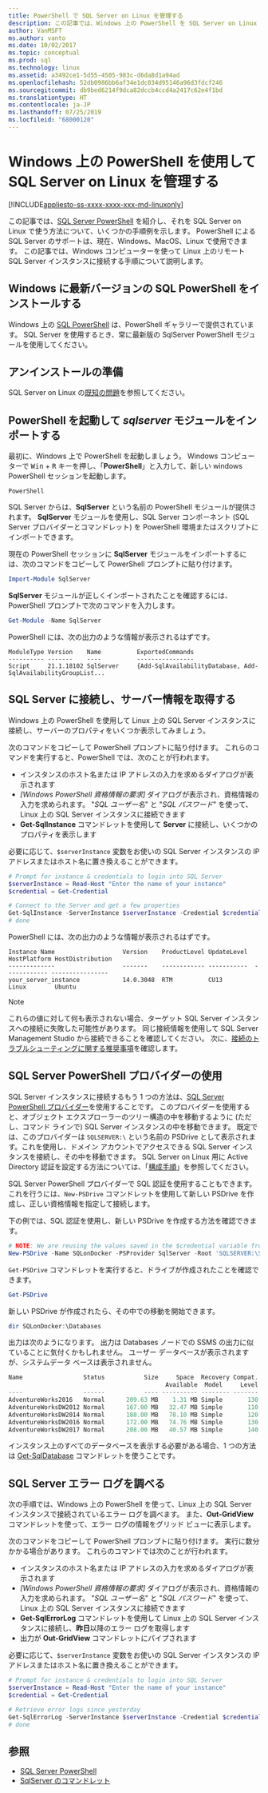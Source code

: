 ```yaml
---
title: PowerShell で SQL Server on Linux を管理する
description: この記事では、Windows 上の PowerShell を SQL Server on Linux で使う方法の概要を説明します。
author: VanMSFT
ms.author: vanto
ms.date: 10/02/2017
ms.topic: conceptual
ms.prod: sql
ms.technology: linux
ms.assetid: a3492ce1-5d55-4505-983c-d6da8d1a94ad
ms.openlocfilehash: 52db0986bb6af34e1dc034d95146a96d3fdcf246
ms.sourcegitcommit: db9bed6214f9dca82dccb4ccd4a2417c62e4f1bd
ms.translationtype: HT
ms.contentlocale: ja-JP
ms.lasthandoff: 07/25/2019
ms.locfileid: "68000120"
---
```

# <a name="use-powershell-on-windows-to-manage-sql-server-on-linux"></a>Windows 上の PowerShell を使用して SQL Server on Linux を管理する

[!INCLUDE[appliesto-ss-xxxx-xxxx-xxx-md-linuxonly](../includes/appliesto-ss-xxxx-xxxx-xxx-md-linuxonly.md)]

この記事では、[SQL Server PowerShell](../powershell/sql-server-powershell.md) を紹介し、それを SQL Server on Linux で使う方法について、いくつかの手順例を示します。 PowerShell による SQL Server のサポートは、現在、Windows、MacOS、Linux で使用できます。 この記事では、Windows コンピューターを使って Linux 上のリモート SQL Server インスタンスに接続する手順について説明します。

## <a name="install-the-newest-version-of-sql-powershell-on-windows"></a>Windows に最新バージョンの SQL PowerShell をインストールする

Windows 上の [SQL PowerShell](../powershell/download-sql-server-ps-module.md) は、PowerShell ギャラリーで提供されています。 SQL Server を使用するとき、常に最新版の SqlServer PowerShell モジュールを使用してください。

## <a name="before-you-begin"></a>アンインストールの準備

SQL Server on Linux の[既知の問題](sql-server-linux-release-notes.md)を参照してください。

## <a name="launch-powershell-and-import-the-sqlserver-module"></a>PowerShell を起動して *sqlserver* モジュールをインポートする

最初に、Windows 上で PowerShell を起動しましょう。 Windows コンピューターで <kbd>Win</kbd> + <kbd>R</kbd> キーを押し、「**PowerShell**」と入力して、新しい windows PowerShell セッションを起動します。

```
PowerShell
```

SQL Server からは、**SqlServer** という名前の PowerShell モジュールが提供されます。 **SqlServer** モジュールを使用し、SQL Server コンポーネント (SQL Server プロバイダーとコマンドレット) を PowerShell 環境またはスクリプトにインポートできます。

現在の PowerShell セッションに **SqlServer** モジュールをインポートするには、次のコマンドをコピーして PowerShell プロンプトに貼り付けます。

```powershell
Import-Module SqlServer
```

**SqlServer** モジュールが正しくインポートされたことを確認するには、PowerShell プロンプトで次のコマンドを入力します。

```powershell
Get-Module -Name SqlServer
```

PowerShell には、次の出力のような情報が表示されるはずです。

```
ModuleType Version    Name          ExportedCommands
---------- -------    ----          ----------------
Script     21.1.18102 SqlServer     {Add-SqlAvailabilityDatabase, Add-SqlAvailabilityGroupList...
```

## <a name="connect-to-sql-server-and-get-server-information"></a>SQL Server に接続し、サーバー情報を取得する

Windows 上の PowerShell を使用して Linux 上の SQL Server インスタンスに接続し、サーバーのプロパティをいくつか表示してみましょう。

次のコマンドをコピーして PowerShell プロンプトに貼り付けます。 これらのコマンドを実行すると、PowerShell では、次のことが行われます。
- インスタンスのホスト名または IP アドレスの入力を求めるダイアログが表示されます
- *[Windows PowerShell 資格情報の要求]* ダイアログが表示され、資格情報の入力を求められます。 "*SQL ユーザー名*" と "*SQL パスワード*" を使って、Linux 上の SQL Server インスタンスに接続できます
- **Get-SqlInstance** コマンドレットを使用して **Server** に接続し、いくつかのプロパティを表示します

必要に応じて、`$serverInstance` 変数をお使いの SQL Server インスタンスの IP アドレスまたはホスト名に置き換えることができます。

```powershell
# Prompt for instance & credentials to login into SQL Server
$serverInstance = Read-Host "Enter the name of your instance"
$credential = Get-Credential

# Connect to the Server and get a few properties
Get-SqlInstance -ServerInstance $serverInstance -Credential $credential
# done
```

PowerShell には、次の出力のような情報が表示されるはずです。

```
Instance Name                   Version    ProductLevel UpdateLevel  HostPlatform HostDistribution                
-------------                   -------    ------------ -----------  ------------ ----------------                
your_server_instance            14.0.3048  RTM          CU13         Linux        Ubuntu 
```
> [!NOTE]
> これらの値に対して何も表示されない場合、ターゲット SQL Server インスタンスへの接続に失敗した可能性があります。 同じ接続情報を使用して SQL Server Management Studio から接続できることを確認してください。 次に、[接続のトラブルシューティングに関する推奨事項](sql-server-linux-troubleshooting-guide.md#connection)を確認します。

## <a name="using-the-sql-server-powershell-provider"></a>SQL Server PowerShell プロバイダーの使用

SQL Server インスタンスに接続するもう 1 つの方法は、[SQL Server PowerShell プロバイダー](https://docs.microsoft.com/sql/powershell/sql-server-powershell-provider)を使用することです。  このプロバイダーを使用すると、オブジェクト エクスプローラーのツリー構造の中を移動するように (ただし、コマンド ラインで) SQL Server インスタンスの中を移動できます。  既定では、このプロバイダーは `SQLSERVER:\` という名前の PSDrive として表示されます。これを使用し、ドメイン アカウントでアクセスできる SQL Server インスタンスを接続し、その中を移動できます。  SQL Server on Linux 用に Active Directory 認証を設定する方法については、「[構成手順](https://docs.microsoft.com/sql/linux/sql-server-linux-active-directory-auth-overview#configuration-steps)」を参照してください。

SQL Server PowerShell プロバイダーで SQL 認証を使用することもできます。 これを行うには、`New-PSDrive` コマンドレットを使用して新しい PSDrive を作成し、正しい資格情報を指定して接続します。

下の例では、SQL 認証を使用し、新しい PSDrive を作成する方法を確認できます。

```powershell
# NOTE: We are reusing the values saved in the $credential variable from the above example.
New-PSDrive -Name SQLonDocker -PSProvider SqlServer -Root 'SQLSERVER:\SQL\localhost,10002\Default\' -Credential $credential
```

`Get-PSDrive` コマンドレットを実行すると、ドライブが作成されたことを確認できます。

```powershell
Get-PSDrive
```

新しい PSDrive が作成されたら、その中での移動を開始できます。

```powershell
dir SQLonDocker:\Databases
```

出力は次のようになります。  出力は Databases ノードでの SSMS の出力に似ていることに気付くかもしれません。  ユーザー データベースが表示されますが、システムデータ ベースは表示されません。

```powershell
Name                 Status           Size     Space  Recovery Compat. Owner
                                            Available  Model     Level
----                 ------           ---- ---------- -------- ------- -----
AdventureWorks2016   Normal      209.63 MB    1.31 MB Simple       130 sa
AdventureWorksDW2012 Normal      167.00 MB   32.47 MB Simple       110 sa
AdventureWorksDW2014 Normal      188.00 MB   78.10 MB Simple       120 sa
AdventureWorksDW2016 Normal      172.00 MB   74.76 MB Simple       130 sa
AdventureWorksDW2017 Normal      208.00 MB   40.57 MB Simple       140 sa
```

インスタンス上のすべてのデータベースを表示する必要がある場合、1 つの方法は [Get-SqlDatabase](https://docs.microsoft.com/powershell/module/sqlserver/Get-SqlDatabase) コマンドレットを使うことです。

## <a name="examine-sql-server-error-logs"></a>SQL Server エラー ログを調べる

次の手順では、Windows 上の PowerShell を使って、Linux 上の SQL Server インスタンスで接続されているエラー ログを調べます。 また、**Out-GridView** コマンドレットを使って、エラー ログの情報をグリッド ビューに表示します。

次のコマンドをコピーして PowerShell プロンプトに貼り付けます。 実行に数分かかる場合があります。 これらのコマンドでは次のことが行われます。
- インスタンスのホスト名または IP アドレスの入力を求めるダイアログが表示されます
- *[Windows PowerShell 資格情報の要求]* ダイアログが表示され、資格情報の入力を求められます。 "*SQL ユーザー名*" と "*SQL パスワード*" を使って、Linux 上の SQL Server インスタンスに接続できます
- **Get-SqlErrorLog** コマンドレットを使用して Linux 上の SQL Server インスタンスに接続し、**昨日**以降のエラー ログを取得します
- 出力が **Out-GridView** コマンドレットにパイプされます

必要に応じて、`$serverInstance` 変数をお使いの SQL Server インスタンスの IP アドレスまたはホスト名に置き換えることができます。

```powershell
# Prompt for instance & credentials to login into SQL Server
$serverInstance = Read-Host "Enter the name of your instance"
$credential = Get-Credential

# Retrieve error logs since yesterday
Get-SqlErrorLog -ServerInstance $serverInstance -Credential $credential -Since Yesterday | Out-GridView
# done
```
## <a name="see-also"></a>参照
- [SQL Server PowerShell](../relational-databases/scripting/sql-server-powershell.md)
- [SqlServer のコマンドレット](https://docs.microsoft.com/powershell/module/sqlserver)
